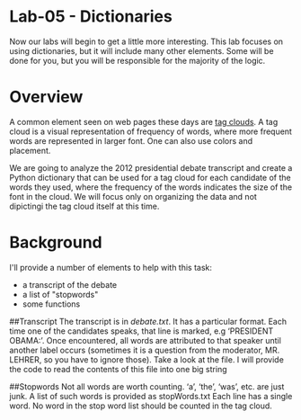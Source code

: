 # Lab-05 - Dictionaries
Now our labs will begin to get a little more interesting. This lab focuses on using dictionaries, but it will include many other elements.  Some will be done for you, but you will be responsible for the majority of the logic.

# Overview
A common element seen on web pages these days are [tag clouds](http://en.wikipedia.org/wiki/Tag_cloud). A tag cloud is a visual representation of frequency of words, where more frequent words are represented in larger font. One can also use colors and placement.

We are going to analyze the 2012 presidential debate transcript and create a Python dictionary that can be used for a tag cloud for each candidate of the words they used, where the frequency of the words indicates the size of the font in the cloud. We will focus only on organizing the data and not dipictingi the tag cloud itself at this time.

# Background
I'll provide a number of elements to help with this task:
- a transcript of the debate
- a list of "stopwords"
- some functions

##Transcript
The transcript is in *debate.txt*. It has a particular format. Each time one of the candidates speaks, that line is marked, e.g ‘PRESIDENT OBAMA:’. Once encountered, all words are attributed to that speaker until another label occurs (sometimes it is a question from the moderator, MR. LEHRER, so you have to ignore those). Take a look at the file.  I will provide the code to read the contents of this file into one big string

##Stopwords
Not all words are worth counting. ‘a’, ‘the’, ‘was’, etc. are just junk. A list of such words is provided as stopWords.txt Each line has a single word. No word in the stop word list should be counted in the tag cloud.



